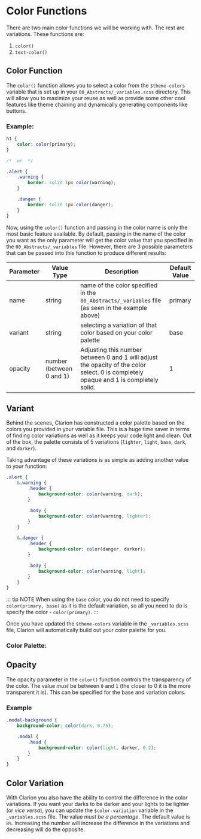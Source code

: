 # Color Functions

There are two main color functions we will be working with. The rest are variations. These functions are:

1. `color()`
2. `text-color()`


## Color Function

The `color()` function allows you to select a color from the `$theme-colors` variable that is set up in your `00_Abstracts/_variables.scss` directory. This will allow you to maximize your reuse as well as provide some other cool features like theme chaining and dynamically generating components like buttons.

### Example:

```scss
h1 {
    color: color(primary);
}

/*  or  */

.alert {
    .warning {
        border: solid 1px color(warning);
    }

    .danger {
        border: solid 1px color(danger);
    }
}
```
    
Now, using the `color()` function and passing in the color name is only the most basic feature available. By default, passing in the name of the color you want as the only parameter will get the color value that you specified in the `00_Abstracts/_variables` file. However, there are 3 possible parameters that can be passed into this function to produce different results: 

| Parameter | Value Type | Description | Default Value |
|---|---|---|---|
| name | string | name of the color specified in the `00_Abstracts/_variables` file (as seen in the example above) | primary |
| variant | string | selecting a variation of that color based on your color palette | base |
| opacity | number (between 0 and 1) | Adjusting this number between 0 and 1 will adjust the opacity of the color select. 0 is completely opaque and 1 is completely solid. | 1 |

## Variant

Behind the scenes, Clarion has constructed a color palette based on the colors you provided in your variable file. This is a huge time saver in terms of finding color variations as well as it keeps your code light and clean. Out of the box, the palette consists of 5 variations (`lighter`, `light`, `base`, `dark`, and `darker`).

Taking advantage of these variations is as simple as adding another value to your function:

```scss
.alert {
    &.warning {
        .header {
            background-color: color(warning, dark);
        }

        .body {
            background-color: color(warning, lighter);
        }
    }

    &.danger {
        .header {
            background-color: color(danger, darker);
        }

        .body {
            background-color: color(warning, light);
        }
    }
}
```

::: tip NOTE
When using the `base` color, you do not need to specify `color(primary, base)` as it is the default variation, so all you need to do is specify the color - `color(primary)`.
:::

Once you have updated the `$theme-colors` variable in the `_variables.scss` file, Clarion will automatically build out your color palette for you.

###  Color Palette:

<color-palette />

## Opacity

The opacity parameter in the `color()` function controls the transparency of the color. The value _must_ be between `0` and `1` (the closer to 0 it is the more transparent it is). This can be specified for the base and variation colors.

### Example

```scss
.modal-background {
    background-color: color(dark, 0.75);

    .modal {
        .head {
            background-color: color(light, darker, 0.2);
        }
    }
}
```

## Color Variation

With Clarion you also have the ability to control the difference in the color variations. If you want your darks to be darker and your lights to be lighter (or _vice versa_), you can update the `$color-variation` variable in the `_variables.scss` file. The value _must be a percentage_. The default value is `8%`. Increasing the number will increase the difference in the variations and decreasing will do the opposite.

